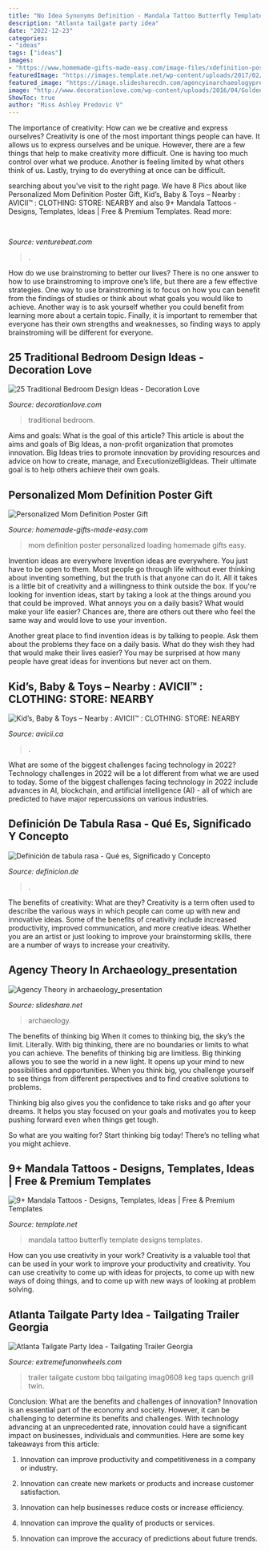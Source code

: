 ```yaml
---
title: "No Idea Synonyms Definition - Mandala Tattoo Butterfly Template Designs Templates"
description: "Atlanta tailgate party idea"
date: "2022-12-23"
categories:
- "ideas"
tags: ["ideas"]
images:
- "https://www.homemade-gifts-made-easy.com/image-files/xdefinition-poster-mom-preview-orange-pink-656x875.jpg.pagespeed.ic.Q_2A5I__db.jpg"
featuredImage: "https://images.template.net/wp-content/uploads/2017/02/23234036/Butterfly-Mandala-Tattoo.jpg"
featured_image: "https://image.slidesharecdn.com/agencyinarchaeologypresentation-100827205348-phpapp02/95/agency-theory-in-archaeologypresentation-3-728.jpg?cb=1282943374"
image: "http://www.decorationlove.com/wp-content/uploads/2016/04/Golden-Traditional-Bedroom-Design.jpg"
ShowToc: true
author: "Miss Ashley Predovic V"
---
```



The importance of creativity: How can we be creative and express ourselves?
Creativity is one of the most important things people can have. It allows us to express ourselves and be unique. However, there are a few things that help to make creativity more difficult. One is having too much control over what we produce. Another is feeling limited by what others think of us. Lastly, trying to do everything at once can be difficult.

	

		
searching about  you've visit to the right page. We have 8 Pics about  like Personalized Mom Definition Poster Gift, Kid’s, Baby &amp; Toys – Nearby : AVICII™ : CLOTHING: STORE: NEARBY and also 9+ Mandala Tattoos - Designs, Templates, Ideas | Free &amp; Premium Templates. Read more:
		
    
## 

<img loading=lazy src="https://venturebeat.com/wp-content/uploads/2020/01/Cruise-Track-4-Inside-Vehicle.jpg?w=800" onerror="this.onerror=null;this.src='https://tse3.mm.bing.net/th?id=OIP.yrzj_xT8CPpaMnmsbaoxwAHaFj&amp;pid=15.1';" alt="">

_Source: venturebeat.com_

>. 

	

How do we use brainstroming to better our lives?
There is no one answer to how to use brainstroming to improve one’s life, but there are a few effective strategies. One way to use brainstroming is to focus on how you can benefit from the findings of studies or think about what goals you would like to achieve. Another way is to ask yourself whether you could benefit from learning more about a certain topic. Finally, it is important to remember that everyone has their own strengths and weaknesses, so finding ways to apply brainstroming will be different for everyone.

    
## 25 Traditional Bedroom Design Ideas - Decoration Love

<img loading=lazy src="http://www.decorationlove.com/wp-content/uploads/2016/04/Golden-Traditional-Bedroom-Design.jpg" onerror="this.onerror=null;this.src='https://tse3.mm.bing.net/th?id=OIP.Z5t0qOdlW9jIG3zd5dqwggHaLH&amp;pid=15.1';" alt="25 Traditional Bedroom Design Ideas - Decoration Love">

_Source: decorationlove.com_

>traditional bedroom. 

	

Aims and goals: What is the goal of this article?
This article is about the aims and goals of Big Ideas, a non-profit organization that promotes innovation. Big Ideas tries to promote innovation by providing resources and advice on how to create, manage, and ExecutionizeBigIdeas. Their ultimate goal is to help others achieve their own goals.

    
## Personalized Mom Definition Poster Gift

<img loading=lazy src="https://www.homemade-gifts-made-easy.com/image-files/xdefinition-poster-mom-preview-orange-pink-656x875.jpg.pagespeed.ic.Q_2A5I__db.jpg" onerror="this.onerror=null;this.src='https://tse1.mm.bing.net/th?id=OIP.tT8vNAHR6t2EqCw42k6FHgHaJ4&amp;pid=15.1';" alt="Personalized Mom Definition Poster Gift">

_Source: homemade-gifts-made-easy.com_

>mom definition poster personalized loading homemade gifts easy. 

	

Invention ideas are everywhere
Invention ideas are everywhere. You just have to be open to them. Most people go through life without ever thinking about inventing something, but the truth is that anyone can do it. All it takes is a little bit of creativity and a willingness to think outside the box.
If you're looking for invention ideas, start by taking a look at the things around you that could be improved. What annoys you on a daily basis? What would make your life easier? Chances are, there are others out there who feel the same way and would love to use your invention.

Another great place to find invention ideas is by talking to people. Ask them about the problems they face on a daily basis. What do they wish they had that would make their lives easier? You may be surprised at how many people have great ideas for inventions but never act on them.

    
## Kid’s, Baby &amp; Toys – Nearby : AVICII™ : CLOTHING: STORE: NEARBY

<img loading=lazy src="https://www.avicii.ca/wp-content/uploads/2018/05/AVICII-CLOTHING-STORE-FOR-BAGS-NEARBY.jpg" onerror="this.onerror=null;this.src='https://tse4.mm.bing.net/th?id=OIP.jna1LUyGLuGZdoo3x6XVbQAAAA&amp;pid=15.1';" alt="Kid’s, Baby &amp; Toys – Nearby : AVICII™ : CLOTHING: STORE: NEARBY">

_Source: avicii.ca_

>. 

	

What are some of the biggest challenges facing technology in 2022?
Technology challenges in 2022 will be a lot different from what we are used to today. Some of the biggest challenges facing technology in 2022 include advances in AI, blockchain, and artificial intelligence (AI) - all of which are predicted to have major repercussions on various industries.

    
## Definición De Tabula Rasa - Qué Es, Significado Y Concepto

<img loading=lazy src="https://definicion.de/wp-content/uploads/2020/08/tabula-rasa.jpg" onerror="this.onerror=null;this.src='https://tse4.mm.bing.net/th?id=OIP.LChdQbb5_U17xK7JOXVcEAAAAA&amp;pid=15.1';" alt="Definición de tabula rasa - Qué es, Significado y Concepto">

_Source: definicion.de_

>. 

	

The benefits of creativity: What are they?
Creativity is a term often used to describe the various ways in which people can come up with new and innovative ideas. Some of the benefits of creativity include increased productivity, improved communication, and more creative ideas. Whether you are an artist or just looking to improve your brainstorming skills, there are a number of ways to increase your creativity.

    
## Agency Theory In Archaeology_presentation

<img loading=lazy src="https://image.slidesharecdn.com/agencyinarchaeologypresentation-100827205348-phpapp02/95/agency-theory-in-archaeologypresentation-3-728.jpg?cb=1282943374" onerror="this.onerror=null;this.src='https://tse2.mm.bing.net/th?id=OIP.w0PDeXAhj4Fc8K3Wh3tv0wHaFj&amp;pid=15.1';" alt="Agency Theory in archaeology_presentation">

_Source: slideshare.net_

>archaeology. 

	

The benefits of thinking big
When it comes to thinking big, the sky’s the limit. Literally. With big thinking, there are no boundaries or limits to what you can achieve. The benefits of thinking big are limitless.
Big thinking allows you to see the world in a new light. It opens up your mind to new possibilities and opportunities. When you think big, you challenge yourself to see things from different perspectives and to find creative solutions to problems.

Thinking big also gives you the confidence to take risks and go after your dreams. It helps you stay focused on your goals and motivates you to keep pushing forward even when things get tough.

So what are you waiting for? Start thinking big today! There’s no telling what you might achieve.

    
## 9+ Mandala Tattoos - Designs, Templates, Ideas | Free &amp; Premium Templates

<img loading=lazy src="https://images.template.net/wp-content/uploads/2017/02/23234036/Butterfly-Mandala-Tattoo.jpg" onerror="this.onerror=null;this.src='https://tse2.mm.bing.net/th?id=OIP.IQ5-GFMA8B0lF2Y4EEuK1gHaI_&amp;pid=15.1';" alt="9+ Mandala Tattoos - Designs, Templates, Ideas | Free &amp; Premium Templates">

_Source: template.net_

>mandala tattoo butterfly template designs templates. 

	

How can you use creativity in your work?
Creativity is a valuable tool that can be used in your work to improve your productivity and creativity. You can use creativity to come up with ideas for projects, to come up with new ways of doing things, and to come up with new ways of looking at problem solving.

    
## Atlanta Tailgate Party Idea - Tailgating Trailer Georgia

<img loading=lazy src="https://extremefunonwheels.com/wp/wp-content/uploads/2015/03/IMAG0608.jpg" onerror="this.onerror=null;this.src='https://tse3.mm.bing.net/th?id=OIP.ts152YGl6D0opn-KGKbnywHaEM&amp;pid=15.1';" alt="Atlanta Tailgate Party Idea - Tailgating Trailer Georgia">

_Source: extremefunonwheels.com_

>trailer tailgate custom bbq tailgating imag0608 keg taps quench grill twin. 

	

Conclusion: What are the benefits and challenges of innovation?
Innovation is an essential part of the economy and society. However, it can be challenging to determine its benefits and challenges. With technology advancing at an unprecedented rate, innovation could have a significant impact on businesses, individuals and communities. Here are some key takeaways from this article:
1. Innovation can improve productivity and competitiveness in a company or industry.

2. Innovation can create new markets or products and increase customer satisfaction.

3. Innovation can help businesses reduce costs or increase efficiency.

4. Innovation can improve the quality of products or services.

5. Innovation can improve the accuracy of predictions about future trends.

